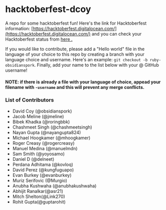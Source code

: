 # hacktoberfest-dcoy
A repo for some hacktoberfest fun! Here's the link for Hacktoberfest information: [https://hacktoberfest.digitalocean.com/](https://hacktoberfest.digitalocean.com/) and you can check your Hacktoberfest status from [here .](https://hacktoberfestchecker.herokuapp.com)

If you would like to contribute, please add a "Hello world" file in the language of your choice to this repo by creating a branch with your language choice and username.  Here's an example: `git checkout -b ruby-obsidianspork`.  Finally, add your name to the list below with your @ GitHub username!

#### NOTE: if there is already a file with your language of choice, appead your filename with `-username` and this will prevent any merge conflicts.

### List of Contributors

* David Coy (@obsidianspork)
* Jacob Meline (@jmeline)
* Bibek Khadka (@roringbbk)
* Chashmeet Singh (@chashmeetsingh)
* Nayan Gupta (@nayangupta824)
* Michael Hoogkamer (@mhoogkamer)
* Roger Creasy (@rogercreasy)
* Manuel Medina (@manuelmdn)
* Sam Smith (@yoyosamo)
* Daniel D (@delneet)
* Perdana Adhitama (@kovloq)
* David Perez (@kungfuguapo)
* Evan Burkey (@evanburkey)
* Muriz Serifovic (@Murgio)
* Anubha Kushwaha (@anubhakushwaha)
* Abhijit Ranalkar(@asr21)
* Mitch Shelton(@Link270)
* Rohit Gupta(@guptarohit)

